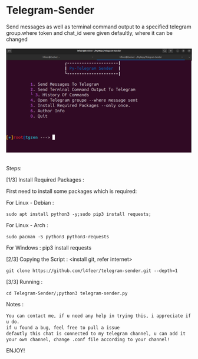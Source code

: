 # Telegram-Sender
Send messages as well as terminal command output to a specified telegram group.where token and chat_id were given defaultly, where it can be changed
</br>
</br>
![Sample](sample.png)
</br>
</br>

Steps:

[1/3] Install Required Packages : 

First need to install some packages which is required:

For Linux - Debian :

	sudo apt install python3 -y;sudo pip3 install requests;


For Linux - Arch : 

	sudo pacman -S python3 python3-requests


For Windows :
	pip3 install requests


[2/3] Copying the Script :    <install git, refer internet>

	git clone https://github.com/l4feer/telegram-sender.git --depth=1

[3/3] Running :

	cd Telegram-Sender/;python3 telegram-sender.py


Notes : 

	You can contact me, if u need any help in trying this, i appreciate if u do.
	if u found a bug, feel free to pull a issue
	defautly this chat is connected to my telegram channel, u can add it your own channel, change .conf file according to your channel!


ENJOY!
